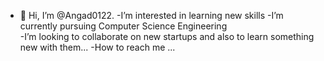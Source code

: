 - 👋 Hi, I’m @Angad0122. 
-I’m interested in learning new skills
-I’m currently pursuing Computer Science Engineering          
-I’m looking to collaborate on new startups and also to learn something new with them...
-How to reach me ...

<!---
Angad0122/Angad0122 is a ✨ special ✨ repository because its `README.md` (this file) appears on your GitHub profile.
You can click the Preview link to take a look at your changes.
--->
